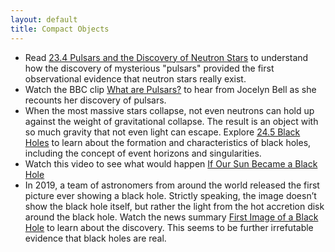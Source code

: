 ```yaml
---
layout: default
title: Compact Objects
---
```


- Read [23.4 Pulsars and the Discovery of Neutron Stars](https://openstax.org/books/astronomy-2e/pages/23-4-pulsars-and-the-discovery-of-neutron-stars) to understand how the discovery of mysterious "pulsars" provided the first observational evidence that neutron stars really exist.
- Watch the BBC clip [What are Pulsars?](https://storage.googleapis.com/avh-astro-videos/What%20are%20pulsars_.webm) to hear from Jocelyn Bell as she recounts her discovery of pulsars.
- When the most massive stars collapse, not even neutrons can hold up against the weight of gravitational collapse. The result is an object with so much gravity that not even light can escape. Explore [24.5 Black Holes](https://openstax.org/books/astronomy-2e/pages/24-5-black-holes) to learn about the formation and characteristics of black holes, including the concept of event horizons and singularities.
- Watch this video to see what would happen [If Our Sun Became a Black Hole](https://youtu.be/TQByVkFhgDs)
- In 2019, a team of astronomers from around the world released the first picture ever showing a black hole. Strictly speaking, the image doesn’t show the black hole itself, but rather the light from the hot accretion disk around the black hole. Watch the news summary [First Image of a Black Hole](https://youtu.be/UlNYgSP9qNU) to learn about the discovery. This seems to be further irrefutable evidence that black holes are real.  
